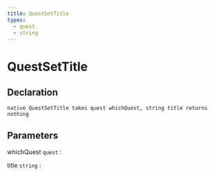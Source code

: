 ```yaml
---
title: QuestSetTitle
types:
  - quest
  - string
---
```


# QuestSetTitle

## Declaration

```jass
native QuestSetTitle takes quest whichQuest, string title returns nothing
```

## Parameters
whichQuest `quest`
: 

title `string`
: 
